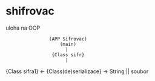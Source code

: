 # shifrovac
uloha na OOP

                    (APP Sifrovac)
                        (main)
                          |
                     {Class sifr}
                          |           
{Class sifra1} <- {Class(de)serializace} -> String || soubor
                                          
